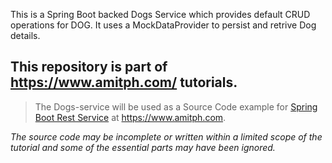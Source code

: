 This is a Spring Boot backed Dogs Service which provides default CRUD operations for DOG.
It uses a MockDataProvider to persist and retrive Dog details.

## This repository is part of https://www.amitph.com/ tutorials.
> The Dogs-service will be used as a Source Code example for [Spring Boot Rest Service](https://www.amitph.com/spring-boot-rest-service/) at https://www.amitph.com.

_The source code may be incomplete or written within a limited scope of the tutorial and some of the essential parts may have been ignored._

